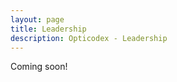 ```yaml
---
layout: page
title: Leadership
description: Opticodex - Leadership
---
```


<div class="alert alert-info" role="alert">
  Coming soon!
</div>